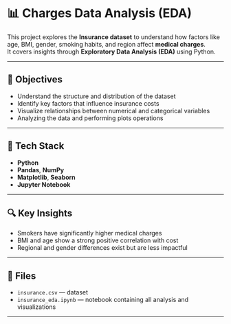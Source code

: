 # 📊 Charges Data Analysis (EDA)

This project explores the **Insurance dataset** to understand how factors like age, BMI, gender, smoking habits, and region affect **medical charges**.  
It covers insights through **Exploratory Data Analysis (EDA)** using Python.

---

## 🧠 Objectives
- Understand the structure and distribution of the dataset  
- Identify key factors that influence insurance costs  
- Visualize relationships between numerical and categorical variables  
- Analyzing the data and performing plots operations
---

## 🧰 Tech Stack
- **Python**
- **Pandas**, **NumPy**
- **Matplotlib**, **Seaborn**
- **Jupyter Notebook**

---

## 🔍 Key Insights
- Smokers have significantly higher medical charges  
- BMI and age show a strong positive correlation with cost  
- Regional and gender differences exist but are less impactful  

---

## 📁 Files
- `insurance.csv` — dataset  
- `insurance_eda.ipynb` — notebook containing all analysis and visualizations  

---
